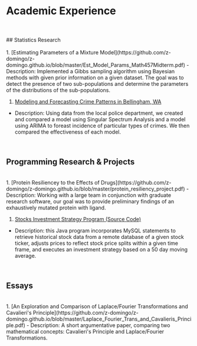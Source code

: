 # Academic Experience<br>
<br>
<br>
## Statistics Research<br>
<br>
1. [Estimating Parameters of a Mixture Model](https://github.com/z-domingo/z-domingo.github.io/blob/master/Est_Model_Params_Math457Midterm.pdf)
  - Description: Implemented a Gibbs sampling algorithm using Bayesian methods with given prior information on a given dataset. The goal was to detect the presence of two sub-populations and determine the parameters of the distributions of the sub-populations.<br>

1. [Modeling and Forecasting Crime Patterns in Bellingham, WA](https://cedar.wwu.edu/cgi/viewcontent.cgi?article=1447&context=scholwk)
  - Description: Using data from the local police department, we created and compared a model using Singular Spectrum Analysis and a model using ARIMA to foreast incidence of particular types of crimes. We then compared the effectiveness of each model.<br>
<br>

## Programming Research & Projects<br>
<br>
1. [Protein Resiliencey to the Effects of Drugs](https://github.com/z-domingo/z-domingo.github.io/blob/master/protein_resiliency_project.pdf)
  - Description: Working with a large team in conjunction with graduate research software, our goal was to provide preliminary findings of an exhaustively mutated protein with ligand.<br>

1. [Stocks Investment Strategy Program (Source Code)](https://github.com/z-domingo/z-domingo.github.io/blob/master/stocks_analyzer)
  - Description: this Java program incorporates MySQL statements to retrieve historical stock data from a remote database of a given stock ticker, adjusts prices to reflect stock price splits within a given time frame, and executes an investment strategy based on a 50 day moving average.<br>
<br>

## Essays<br>
<br>
1. [An Exploration and Comparison of Laplace/Fourier Transformations and Cavalieri's Principle](https://github.com/z-domingo/z-domingo.github.io/blob/master/Laplace_Fourier_Trans_and_Cavalieris_Principle.pdf)
  - Description: A short argumentative paper, comparing two mathematical concepts: Cavalieri's Principle and Laplace/Fourier Transformations.<br>
<br>
<br>
